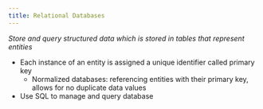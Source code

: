 ```yaml
---
title: Relational Databases
---
```

*Store and query structured data which is stored in tables that represent entities*
- Each instance of an entity is assigned a unique identifier called primary key
	- Normalized databases: referencing entities with their primary key, allows for no duplicate data values
- Use SQL to manage and query database